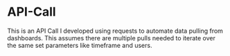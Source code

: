 # API-Call

This is an API Call I developed using requests to automate data pulling from dashboards. This assumes there are multiple pulls needed to iterate over the same set parameters like timeframe and users.
